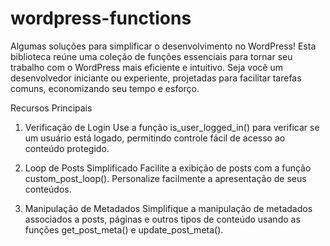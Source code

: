 # wordpress-functions
Algumas soluções para simplificar o desenvolvimento no WordPress! Esta biblioteca reúne uma coleção de funções essenciais para tornar seu trabalho com o WordPress mais eficiente e intuitivo. Seja você um desenvolvedor iniciante ou experiente, projetadas para facilitar tarefas comuns, economizando seu tempo e esforço.


Recursos Principais
1. Verificação de Login
Use a função is_user_logged_in() para verificar se um usuário está logado, permitindo controle fácil de acesso ao conteúdo protegido.

2. Loop de Posts Simplificado
Facilite a exibição de posts com a função custom_post_loop(). Personalize facilmente a apresentação de seus conteúdos.

4. Manipulação de Metadados
Simplifique a manipulação de metadados associados a posts, páginas e outros tipos de conteúdo usando as funções get_post_meta() e update_post_meta().
